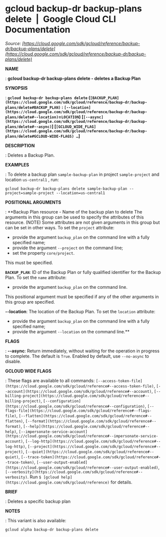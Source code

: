 # gcloud backup-dr backup-plans delete  |  Google Cloud CLI Documentation

*Source: [https://cloud.google.com/sdk/gcloud/reference/backup-dr/backup-plans/delete](https://cloud.google.com/sdk/gcloud/reference/backup-dr/backup-plans/delete)*

**NAME**

: **gcloud backup-dr backup-plans delete - deletes a Backup Plan**

**SYNOPSIS**

: **`gcloud backup-dr backup-plans delete` (`[BACKUP_PLAN](https://cloud.google.com/sdk/gcloud/reference/backup-dr/backup-plans/delete#BACKUP_PLAN)` : `[--location](https://cloud.google.com/sdk/gcloud/reference/backup-dr/backup-plans/delete#--location)`=`LOCATION`) [`[--async](https://cloud.google.com/sdk/gcloud/reference/backup-dr/backup-plans/delete#--async)`] [`[GCLOUD_WIDE_FLAG](https://cloud.google.com/sdk/gcloud/reference/backup-dr/backup-plans/delete#GCLOUD-WIDE-FLAGS) …`]**

**DESCRIPTION**

: Deletes a Backup Plan.

**EXAMPLES**

: To delete a backup plan `sample-backup-plan` in project
`sample-project` and location `us-central1` , run:

```
gcloud backup-dr backup-plans delete sample-backup-plan --project=sample-project --location=us-central1
```

**POSITIONAL ARGUMENTS**

: **Backup Plan resource - Name of the backup plan to delete The arguments in this
group can be used to specify the attributes of this resource. (NOTE) Some
attributes are not given arguments in this group but can be set in other ways.
To set the `project` attribute:

- provide the argument `backup_plan` on the command line with a fully
specified name;
- provide the argument `--project` on the command line;
- set the property `core/project`.

This must be specified.

**`BACKUP_PLAN`**:
ID of the Backup Plan or fully qualified identifier for the Backup Plan.
To set the `name` attribute:

- provide the argument `backup_plan` on the command line.

This positional argument must be specified if any of the other arguments in this
group are specified.

**--location**:
The location of the Backup Plan.
To set the `location` attribute:

- provide the argument `backup_plan` on the command line with a fully
specified name;
- provide the argument `--location` on the command line.**

**FLAGS**

: **--async**:
Return immediately, without waiting for the operation in progress to complete.
The default is `True`. Enabled by default, use
`--no-async` to disable.

**GCLOUD WIDE FLAGS**

: These flags are available to all commands: `[--access-token-file](https://cloud.google.com/sdk/gcloud/reference#--access-token-file)`,
`[--account](https://cloud.google.com/sdk/gcloud/reference#--account)`, `[--billing-project](https://cloud.google.com/sdk/gcloud/reference#--billing-project)`,
`[--configuration](https://cloud.google.com/sdk/gcloud/reference#--configuration)`,
`[--flags-file](https://cloud.google.com/sdk/gcloud/reference#--flags-file)`,
`[--flatten](https://cloud.google.com/sdk/gcloud/reference#--flatten)`, `[--format](https://cloud.google.com/sdk/gcloud/reference#--format)`, `[--help](https://cloud.google.com/sdk/gcloud/reference#--help)`, `[--impersonate-service-account](https://cloud.google.com/sdk/gcloud/reference#--impersonate-service-account)`,
`[--log-http](https://cloud.google.com/sdk/gcloud/reference#--log-http)`,
`[--project](https://cloud.google.com/sdk/gcloud/reference#--project)`, `[--quiet](https://cloud.google.com/sdk/gcloud/reference#--quiet)`, `[--trace-token](https://cloud.google.com/sdk/gcloud/reference#--trace-token)`, `[--user-output-enabled](https://cloud.google.com/sdk/gcloud/reference#--user-output-enabled)`,
`[--verbosity](https://cloud.google.com/sdk/gcloud/reference#--verbosity)`.
Run `$ [gcloud help](https://cloud.google.com/sdk/gcloud/reference)` for details.

**BRIEF**

: Deletes a specific backup plan

**NOTES**

: This variant is also available:

```
gcloud alpha backup-dr backup-plans delete
```